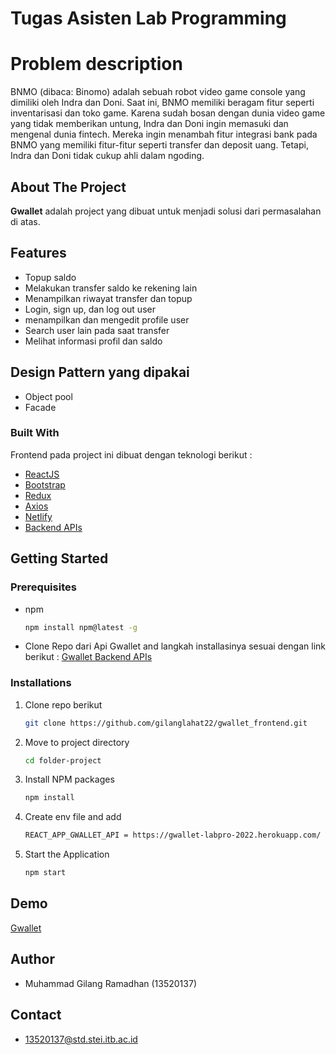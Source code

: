 # Tugas Asisten Lab Programming

# Problem description

BNMO (dibaca: Binomo) adalah sebuah robot video game console yang dimiliki oleh Indra dan Doni. Saat ini, BNMO memiliki beragam fitur seperti inventarisasi dan toko game. Karena sudah bosan dengan dunia video game yang tidak memberikan untung, Indra dan Doni ingin memasuki dan mengenal dunia fintech. Mereka ingin menambah fitur integrasi bank pada BNMO yang memiliki fitur-fitur seperti transfer dan deposit uang. Tetapi, Indra dan Doni tidak cukup ahli dalam ngoding.

## About The Project

**Gwallet** adalah project yang dibuat untuk menjadi solusi dari permasalahan di atas.

## Features
- Topup saldo
- Melakukan transfer saldo ke rekening lain
- Menampilkan riwayat transfer dan topup
- Login, sign up, dan log out user
- menampilkan dan mengedit profile user
- Search user lain pada saat transfer
- Melihat informasi profil dan saldo

## Design Pattern yang dipakai
- Object pool
- Facade

### Built With

Frontend pada project ini dibuat dengan teknologi berikut :

- [ReactJS](https://reactjs.org/)
- [Bootstrap](https://getbootstrap.com)
- [Redux](https://redux.js.org/)
- [Axios](https://axios-http.com/)
- [Netlify](https://www.netlify.com/)
- [Backend APIs](https://github.com/gilanglahat22/gwallet_frontend)

## Getting Started

### Prerequisites

- npm
  ```sh
  npm install npm@latest -g
  ```
- Clone Repo dari Api Gwallet and langkah installasinya sesuai dengan link berikut :
  [Gwallet Backend APIs](https://github.com/gilanglahat22/gwallet_backend)

### Installations

1. Clone repo berikut
   ```sh
   git clone https://github.com/gilanglahat22/gwallet_frontend.git
   ```
2. Move to project directory
   ```sh
   cd folder-project
   ```
3. Install NPM packages
   ```sh
   npm install
   ```
4. Create env file and add 
    ```sh  
    REACT_APP_GWALLET_API = https://gwallet-labpro-2022.herokuapp.com/ or http://localhost:Your API PORT/
    ```
4. Start the Application
   ```sh
   npm start
   ```

## Demo

[Gwallet](https://gwallet-labpro.app)


## Author

- Muhammad Gilang Ramadhan (13520137)
## Contact
- 13520137@std.stei.itb.ac.id
